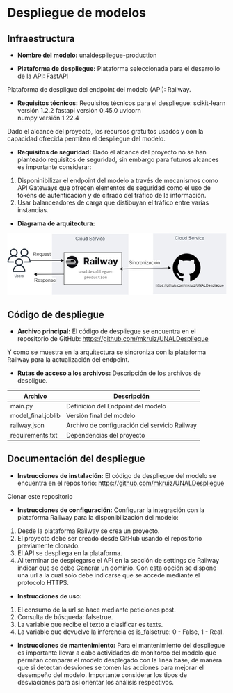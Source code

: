# Despliegue de modelos

## Infraestructura

- **Nombre del modelo:** 
unaldespliegue-production

- **Plataforma de despliegue:** 
Plataforma seleccionada para el desarrollo de la API: FastAPI

Plataforma de despligue del endpoint del modelo (API): Railway.

- **Requisitos técnicos:** 
Requisitos técnicos para el despliegue:
scikit-learn    versión 1.2.2
fastapi         versión 0.45.0
uvicorn         
numpy           versión 1.22.4

Dado el alcance del proyecto, los recursos gratuitos usados y con la capacidad ofrecida permiten el despliegue del modelo.

- **Requisitos de seguridad:** 
Dado el alcance del proyecto no se han planteado requisitos de seguridad, sin embargo para futuros alcances es importante considerar:
1. Disponinibilizar el endpoint del modelo a través de mecanismos como API Gateways que ofrecen elementos de seguridad como el uso de tokens de autenticación y de cifrado del tráfico de la información.
2. Usar balanceadores de carga que distibuyan el tráfico entre varias instancias.


- **Diagrama de arquitectura:**

![Arquitectura](images/arquitectura.jpg)

## Código de despliegue

- **Archivo principal:** 
El código de despliegue se encuentra en el repositorio de GitHub:
https://github.com/mkruiz/UNALDespliegue

Y como se muestra en la arquitectura se sincroniza con la plataforma Railway para la actualización del endpoint.

- **Rutas de acceso a los archivos:** 
Descripción de los archivos de despligue.

| Archivo | Descripción |
|---------|-------------|
| main.py | Definición del Endpoint del modelo |
| model_final.joblib | Versión final del modelo |
| railway.json | Archivo de configuración del servicio Railway |
| requirements.txt | Dependencias del proyecto |


## Documentación del despliegue

- **Instrucciones de instalación:** 
El código de despliegue del modelo se encuentra en el repositorio: https://github.com/mkruiz/UNALDespliegue

Clonar este repositorio

- **Instrucciones de configuración:** 
Configurar la integración con la plataforma Railway para la disponibilización del modelo:

1. Desde la plataforma Railway se crea un proyecto.
2. El proyecto debe ser creado desde GitHub usando el repositorio previamente clonado.
3. El API se despliega en la plataforma.
4. Al terminar de desplegarse el API en la sección de settings de Railway indicar que se debe Generar un dominio. Con esta opción se dispone una url a la cual solo debe indicarse que se accede mediante el protocolo HTTPS.


- **Instrucciones de uso:** 
1. El consumo de la url se hace mediante peticiones post.
2. Consulta de búsqueda: falsetrue.
3. La variable que recibe el texto a clasificar es texts.
4. La variable que devuelve la inferencia es is_falsetrue: 0 - False, 1 - Real.


- **Instrucciones de mantenimiento:** 
Para el mantenimiento del despliegue es importante llevar a cabo actividades de monitoreo del modelo que permitan comparar el modelo desplegado con la línea base, de manera que si detectan desviones se tomen las acciones para mejorar el desempeño del modelo. Importante considerar los tipos de desviaciones para así orientar los análisis respectivos.

